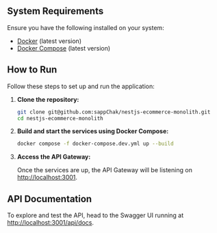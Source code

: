 ## System Requirements

Ensure you have the following installed on your system:

- [Docker](https://docs.docker.com/install/) (latest version)
- [Docker Compose](https://docs.docker.com/compose/install/) (latest version)

## How to Run

Follow these steps to set up and run the application:

1. **Clone the repository:**

   ```sh
   git clone git@github.com:sappChak/nestjs-ecommerce-monolith.git
   cd nestjs-ecommerce-monolith
   ```

2. **Build and start the services using Docker Compose:**

   ```sh
   docker compose -f docker-compose.dev.yml up --build
   ```

3. **Access the API Gateway:**

   Once the services are up, the API Gateway will be listening on [http://localhost:3001](http://localhost:3001).

## API Documentation

To explore and test the API, head to the Swagger UI running at [http://localhost:3001/api/docs](http://localhost:3001/api/docs).
